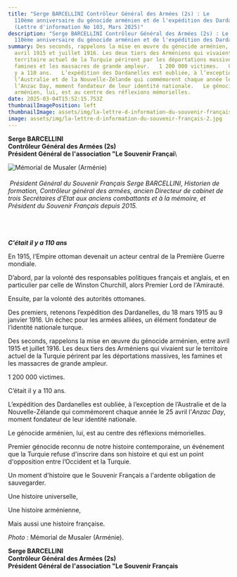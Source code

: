 ```yaml
---
title: "Serge BARCELLINI Contrôleur Général des Armées (2s) : Le
  110ème anniversaire du génocide arménien et de l'expédition des Dardanelles
  (Lettre d'information No 103, Mars 2025)"
description: "Serge BARCELLINI Contrôleur Général des Armées (2s) : Le
  110ème anniversaire du génocide arménien et de l'expédition des Dardanelles"
summary: Des seconds, rappelons la mise en œuvre du génocide arménien, entre
  avril 1915 et juillet 1916. Les deux tiers des Arméniens qui vivaient sur le
  territoire actuel de la Turquie périrent par les déportations massives, les
  famines et les massacres de grande ampleur.   1 200 000 victimes.   C’était il
  y a 110 ans.   L’expédition des Dardanelles est oubliée, à l’exception de
  l’Australie et de la Nouvelle-Zélande qui commémorent chaque année le 25 avril
  l’Anzac Day, moment fondateur de leur identité nationale.   Le génocide
  arménien, lui, est au centre des réflexions mémorielles.  
date: 2025-03-04T15:52:15.753Z
thumbnailImagePosition: left
thumbnailImage: assets/img/la-lettre-d-information-du-souvenir-français.jpg
image: assets/img/la-lettre-d-information-du-souvenir-français-2.jpg
---
```

**Serge BARCELLINI**\
**Contrôleur Général des Armées (2s)**\
**Président Général de l'association "Le Souvenir Françai**\

<!--StartFragment-->

![](https://ci3.googleusercontent.com/meips/ADKq_Na1VhEYqoS8nBAQRSzCNL0dFRtkiYcXkPD8WeXkqW5niCwiaJyJDJT_Wop2ZOlvnMou2U15vCz-RHZzP4B2RKJTD72BJh1xWjSyOJ27JfQF1bAzUemiJYQdScP_o3USAP-hWBn9yssqwSO4xL5IR6wqxtngxfPDyy6BTTxn9GLPzWYPzmK3R41IwpnR3OJzrfg=s0-d-e1-ft#https://img.news-souvenir-francais.fr/5a6841cfb85b536a9f4beade/7JB5IHiuRaSXYfBU8F218g/BEFgbxXBQuqUKVpjipeUkg-Musa%20Ler.jpg "Mémorial de Musaler (Arménie)")

<!--StartFragment-->

######  *Président Général du Souvenir Français Serge BARCELLINI, Historien de formation, Contrôleur général des armées, ancien Directeur de cabinet de trois Secrétaires d'Etat aux anciens combattants et à la mémoire, et Président du Souvenir Français depuis 2015.*

\
\
***C'était il y a 110 ans***

En 1915, l’Empire ottoman devenait un acteur central de la Première Guerre mondiale.

D’abord, par la volonté des responsables politiques français et anglais, et en particulier par celle de Winston Churchill, alors Premier Lord de l'Amirauté.

Ensuite, par la volonté des autorités ottomanes.

Des premiers, retenons l’expédition des Dardanelles, du 18 mars 1915 au 9 janvier 1916. Un échec pour les armées alliées, un élément fondateur de l’identité nationale turque.

Des seconds, rappelons la mise en œuvre du génocide arménien, entre avril 1915 et juillet 1916. Les deux tiers des Arméniens qui vivaient sur le territoire actuel de la Turquie périrent par les déportations massives, les famines et les massacres de grande ampleur.

1 200 000 victimes.

C’était il y a 110 ans.

L’expédition des Dardanelles est oubliée, à l’exception de l’Australie et de la Nouvelle-Zélande qui commémorent chaque année le 25 avril l’*Anzac Day*, moment fondateur de leur identité nationale.

Le génocide arménien, lui, est au centre des réflexions mémorielles.

Premier génocide reconnu de notre histoire contemporaine, un événement que la Turquie refuse d'inscrire dans son histoire et qui est un point d'opposition entre l’Occident et la Turquie.

Un moment d'histoire que le Souvenir Français a l'ardente obligation de sauvegarder.

Une histoire universelle,

Une histoire arménienne,

Mais aussi une histoire française.

*Photo* : Mémorial de Musaler (Arménie).

**Serge BARCELLINI**\
**Contrôleur Général des Armées (2s)**\
**Président Général de l'association "Le Souvenir Français**